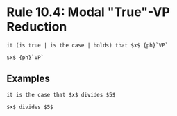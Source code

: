 Rule 10.4: Modal "True"-VP Reduction
====================================


```{rewrite-rule}
it (is true | is the case | holds) that $x$ {ph}`VP`

$x$ {ph}`VP`
```


Examples
--------

```{rewrite-rule}
it is the case that $x$ divides $5$

$x$ divides $5$
```
